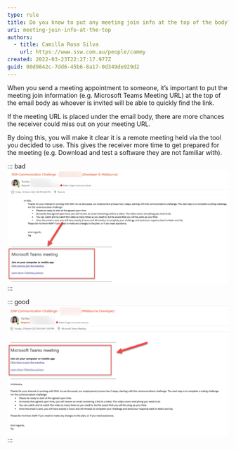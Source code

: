 ```yaml
---
type: rule
title: Do you know to put any meeting join info at the top of the body?
uri: meeting-join-info-at-the-top
authors:
  - title: Camilla Rosa Silva
    url: https://www.ssw.com.au/people/cammy
created: 2022-03-23T22:27:17.977Z
guid: 00d9842c-7dd6-45b6-8a17-0d349de929d2
---
```

When you send a meeting appointment to someone, it’s important to put the meeting join information (e.g. Microsoft Teams Meeting URL) at the top of the email body as whoever is invited will be able to quickly find the link. 

If the meeting URL is placed under the email body, there are more chances the receiver could miss out on your meeting URL.  

<!--endintro-->

By doing this, you will make it clear it is a remote meeting held via the tool you decided to use. This gives the receiver more time to get prepared for the meeting (e.g. Download and test a software they are not familiar with).

::: bad
![Figure: Bad example - The meeting link is under text body](join-info-bad.png)
:::

::: good
![Figure: Good example - Always put meeting link on the top](join-info-good.png)
:::